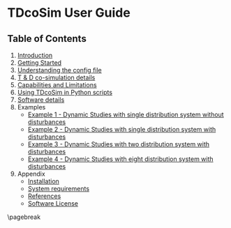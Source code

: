 # TDcoSim User Guide
## Table of Contents

1. [Introduction](user_guide_introduction.md)
2. [Getting Started](user_guide_getting_started.md)
3. [Understanding the config file](user_guide_understanding_config.md)
4. [T & D co-simulation details](user_guide_cosimulation_details.md)
5. [Capabilities and Limitations](user_guide_capability_and_limitations.md)
7. [Using TDcoSim in Python scripts](user_guide_using_tdcosim.md)
8. [Software details](user_guide_software_details.md)
9. Examples
    * [Example 1 - Dynamic Studies with single distribution system without disturbances](examples/Example_1_test_of_DER_RT_and_trip.md)
    * [Example 2 - Dynamic Studies with single distribution system with disturbances](examples/Example_2_system_state_initialization_test.md)
    * [Example 3 - Dynamic Studies with two distribution system with disturbances](examples/Example_3_test_of_DER_RT_and_trip.md)
    * [Example 4 - Dynamic Studies with eight distribution system with disturbances](examples/Example_4_test_of_DER_RT_and_trip.md)
10. Appendix
    * [Installation](user_guide_installation.md)
    * [System requirements](user_guide_sys_requirements.md)
    * [References](user_guide_references.md)
    * [Software License](../../LICENSE.md)

\pagebreak
